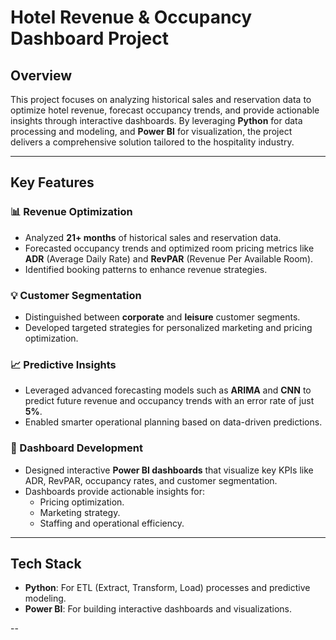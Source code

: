 # Hotel Revenue & Occupancy Dashboard Project

## Overview
This project focuses on analyzing historical sales and reservation data to optimize hotel revenue, forecast occupancy trends, and provide actionable insights through interactive dashboards. By leveraging **Python** for data processing and modeling, and **Power BI** for visualization, the project delivers a comprehensive solution tailored to the hospitality industry.

---

## Key Features

### 📊 Revenue Optimization
- Analyzed **21+ months** of historical sales and reservation data.
- Forecasted occupancy trends and optimized room pricing metrics like **ADR** (Average Daily Rate) and **RevPAR** (Revenue Per Available Room).
- Identified booking patterns to enhance revenue strategies.

### 💡 Customer Segmentation
- Distinguished between **corporate** and **leisure** customer segments.
- Developed targeted strategies for personalized marketing and pricing optimization.

### 📈 Predictive Insights
- Leveraged advanced forecasting models such as **ARIMA** and **CNN** to predict future revenue and occupancy trends with an error rate of just **5%**.
- Enabled smarter operational planning based on data-driven predictions.

### 🚀 Dashboard Development
- Designed interactive **Power BI dashboards** that visualize key KPIs like ADR, RevPAR, occupancy rates, and customer segmentation.
- Dashboards provide actionable insights for:
  - Pricing optimization.
  - Marketing strategy.
  - Staffing and operational efficiency.

---

## Tech Stack
- **Python**: For ETL (Extract, Transform, Load) processes and predictive modeling.
- **Power BI**: For building interactive dashboards and visualizations.

-- 

